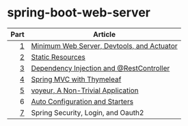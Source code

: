 # spring-boot-web-server

| Part                                      | Article                                                                                                    |
| ---:                                      | ---                                                                                                        |
| [1](part-01)                              | [Minimum Web Server, Devtools, and Actuator](https://blog.hcf.dev/article/2019-11-16-spring-boot-part-01/) |
| [2](part-02)                              | [Static Resources](https://blog.hcf.dev/article/2019-11-17-spring-boot-part-02/)                           |
| [3](part-03)                              | [Dependency Injection and @RestController](https://blog.hcf.dev/article/2019-12-15-spring-boot-part-03/)   |
| [4](part-04)                              | [Spring MVC with Thymeleaf](https://blog.hcf.dev/article/2020-01-01-spring-boot-part-04/)                  |
| [5](https://github.com/allen-ball/voyeur) | [voyeur, A Non-Trivial Application](https://blog.hcf.dev/article/2020-06-26-spring-boot-part-05/)          |
| 6                                         | [Auto Configuration and Starters](https://blog.hcf.dev/article/2020-07-19-spring-boot-part-06/)            |
| [7](part-07)                              | Spring Security, Login, and Oauth2                                                                         |
